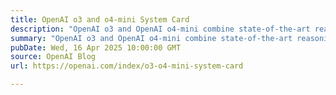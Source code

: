 ```yaml
---
title: OpenAI o3 and o4-mini System Card
description: "OpenAI o3 and OpenAI o4-mini combine state-of-the-art reasoning with full tool capabilities—web browsing, Python, image and file analysis, image generation, canvas, automations, file search, and memory."
summary: "OpenAI o3 and OpenAI o4-mini combine state-of-the-art reasoning with full tool capabilities—web browsing, Python, image and file analysis, image generation, canvas, automations, file search, and memory."
pubDate: Wed, 16 Apr 2025 10:00:00 GMT
source: OpenAI Blog
url: https://openai.com/index/o3-o4-mini-system-card

---
```


